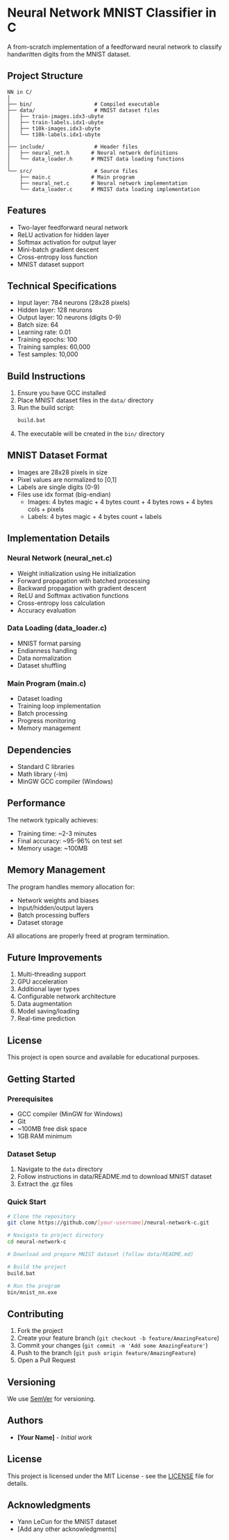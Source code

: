 # Neural Network MNIST Classifier in C

A from-scratch implementation of a feedforward neural network to classify handwritten digits from the MNIST dataset.

## Project Structure

```
NN in C/
│
├── bin/                    # Compiled executable
├── data/                   # MNIST dataset files
│   ├── train-images.idx3-ubyte
│   ├── train-labels.idx1-ubyte
│   ├── t10k-images.idx3-ubyte
│   └── t10k-labels.idx1-ubyte
│
├── include/                # Header files
│   ├── neural_net.h       # Neural network definitions
│   └── data_loader.h      # MNIST data loading functions
│
└── src/                    # Source files
    ├── main.c             # Main program
    ├── neural_net.c       # Neural network implementation
    └── data_loader.c      # MNIST data loading implementation
```

## Features

- Two-layer feedforward neural network
- ReLU activation for hidden layer
- Softmax activation for output layer
- Mini-batch gradient descent
- Cross-entropy loss function
- MNIST dataset support

## Technical Specifications

- Input layer: 784 neurons (28x28 pixels)
- Hidden layer: 128 neurons
- Output layer: 10 neurons (digits 0-9)
- Batch size: 64
- Learning rate: 0.01
- Training epochs: 100
- Training samples: 60,000
- Test samples: 10,000

## Build Instructions

1. Ensure you have GCC installed
2. Place MNIST dataset files in the `data/` directory
3. Run the build script:
   ```bash
   build.bat
   ```
4. The executable will be created in the `bin/` directory

## MNIST Dataset Format

- Images are 28x28 pixels in size
- Pixel values are normalized to [0,1]
- Labels are single digits (0-9)
- Files use idx format (big-endian)
  - Images: 4 bytes magic + 4 bytes count + 4 bytes rows + 4 bytes cols + pixels
  - Labels: 4 bytes magic + 4 bytes count + labels

## Implementation Details

### Neural Network (neural_net.c)
- Weight initialization using He initialization
- Forward propagation with batched processing
- Backward propagation with gradient descent
- ReLU and Softmax activation functions
- Cross-entropy loss calculation
- Accuracy evaluation

### Data Loading (data_loader.c)
- MNIST format parsing
- Endianness handling
- Data normalization
- Dataset shuffling

### Main Program (main.c)
- Dataset loading
- Training loop implementation
- Batch processing
- Progress monitoring
- Memory management

## Dependencies

- Standard C libraries
- Math library (-lm)
- MinGW GCC compiler (Windows)

## Performance

The network typically achieves:
- Training time: ~2-3 minutes
- Final accuracy: ~95-96% on test set
- Memory usage: ~100MB

## Memory Management

The program handles memory allocation for:
- Network weights and biases
- Input/hidden/output layers
- Batch processing buffers
- Dataset storage

All allocations are properly freed at program termination.

## Future Improvements

1. Multi-threading support
2. GPU acceleration
3. Additional layer types
4. Configurable network architecture
5. Data augmentation
6. Model saving/loading
7. Real-time prediction

## License

This project is open source and available for educational purposes.

## Getting Started

### Prerequisites
- GCC compiler (MinGW for Windows)
- Git
- ~100MB free disk space
- 1GB RAM minimum

### Dataset Setup
1. Navigate to the `data` directory
2. Follow instructions in data/README.md to download MNIST dataset
3. Extract the .gz files

### Quick Start
```bash
# Clone the repository
git clone https://github.com/[your-username]/neural-network-c.git

# Navigate to project directory
cd neural-network-c

# Download and prepare MNIST dataset (follow data/README.md)

# Build the project
build.bat

# Run the program
bin/mnist_nn.exe
```

## Contributing
1. Fork the project
2. Create your feature branch (`git checkout -b feature/AmazingFeature`)
3. Commit your changes (`git commit -m 'Add some AmazingFeature'`)
4. Push to the branch (`git push origin feature/AmazingFeature`)
5. Open a Pull Request

## Versioning
We use [SemVer](http://semver.org/) for versioning.

## Authors
* **[Your Name]** - *Initial work*

## License
This project is licensed under the MIT License - see the [LICENSE](LICENSE) file for details.

## Acknowledgments
* Yann LeCun for the MNIST dataset
* [Add any other acknowledgments]
